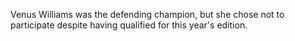 Venus Williams was the defending champion, but she chose not to participate despite having qualified for this year's edition.
